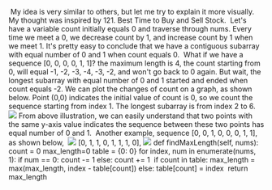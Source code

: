 ​
My idea is very similar to others, but let me try to explain it more visually. My thought was inspired by 121. Best Time to Buy and Sell Stock.
​
Let's have a variable count initially equals 0 and traverse through nums. Every time we meet a 0, we decrease count by 1, and increase count by 1 when we meet 1. It's pretty easy to conclude that we have a contiguous subarray with equal number of 0 and 1 when count equals 0.
​
What if we have a sequence [0, 0, 0, 0, 1, 1]? the maximum length is 4, the count starting from 0, will equal -1, -2, -3, -4, -3, -2, and won't go back to 0 again. But wait, the longest subarray with equal number of 0 and 1 started and ended when count equals -2. We can plot the changes of count on a graph, as shown below. Point (0,0) indicates the initial value of count is 0, so we count the sequence starting from index 1. The longest subarray is from index 2 to 6.
​
![](https://leetcode.com/uploads/files/1487543036101-figure_1.png)
​
From above illustration, we can easily understand that two points with the same y-axis value indicates the sequence between these two points has equal number of 0 and 1.
​
Another example, sequence [0, 0, 1, 0, 0, 0, 1, 1], as shown below,
​
![](https://leetcode.com/uploads/files/1487543760956-figure_2.png)
​
[0, 1, 1, 0, 1, 1, 1, 0],
![](https://leetcode.com/uploads/files/1487544408978-figure_3.png)
​
def findMaxLength(self, nums):
count = 0
max_length=0
table = {0: 0}
for index, num in enumerate(nums, 1):
if num == 0:
count -= 1
else:
count += 1
​
if count in table:
max_length = max(max_length, index - table[count])
else:
table[count] = index
​
return max_length